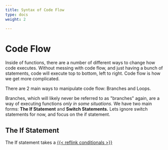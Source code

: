 ```yaml
---
title: Syntax of Code Flow
type: docs
weight: 2

---
```


# Code Flow

Inside of functions, there are a number of different ways to change how code executes. Without messing with code flow, and just having a bunch of statements, code will execute top to bottom, left to right. Code flow is how we get more complicated.

There are 2 main ways to manipulate code flow: Branches and Loops.

Branches, which will likely never be referred to as "branches" again, are a way of executing functions *only in some situations.* We have two main forms: **The If Statement** and **Switch Statements.** Lets ignore switch statements for now, and focus on the if statement.

## The If Statement

The If statement takes a [{{< reflink conditionals >}}](conditional)

